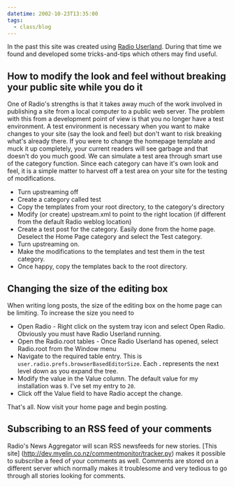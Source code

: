 ```yaml
---
datetime: 2002-10-23T13:35:00
tags:
  - class/blog
---
```

In the past this site was created using [Radio Userland](http://radio.userland.com). During that time we found and developed some tricks-and-tips which others may find useful.
## How to modify the look and feel without breaking your public site while you do it
One of Radio's strengths is that it takes away much of the work involved in publishing a site from a local computer to a public web server. The problem with this from a development point of view is that you no longer have a test environment. A test environment is necessary when you want to make changes to your site (say the look and feel) but don't want to risk breaking what's already there.
If you were to change the homepage template and muck it up completely, your current readers will see garbage and that doesn't do you much good.
We can simulate a test area through smart use of the category function. Since each category can have it's own look and feel, it is a simple matter to harvest off a test area on your site for the testing of modifications.
- Turn upstreaming off 
- Create a category called test 
- Copy the templates from your root directory, to the category's directory 
- Modify (or create) upstream.xml to point to the right location (if different from
the default Radio weblog location)
- Create a test post for the category. Easily done from the home page. Deselect
the Home Page category and select the Test category.
- Turn upstreaming on. 
- Make the modifications to the templates and test them in the test category. 
- Once happy, copy the templates back to the root directory.

## Changing the size of the editing box 
When writing long posts, the size of the editing box on the home page can be limiting. To increase the size you need to
- Open Radio - Right click on the system tray icon and select Open Radio.
Obviously you must have Radio Userland running.
- Open the Radio.root tables - Once Radio Userland has opened, select
Radio.root from the Window menu
- Navigate to the required table entry. This is
`user.radio.prefs.browserBasedEditorSize`. Each **.** represents the next level
down as you expand the tree.
- Modify the value in the Value column. The default value for my installation
was `9`. I've set my entry to `20`.
- Click off the Value field to have Radio accept the change. 

That's all. Now visit your home page and begin posting. 

## Subscribing to an RSS feed of your comments
Radio's News Aggregator will scan RSS newsfeeds for new stories. [This site] (http://dev.myelin.co.nz/commentmonitor/tracker.py) makes it possible to subscribe a feed of your comments as well. Comments are stored on a different server which normally makes it troublesome and very tedious to go through all stories looking for comments.
